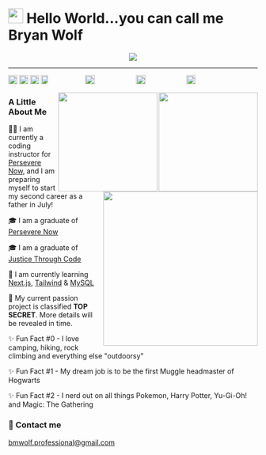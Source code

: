 # <img src="https://raw.githubusercontent.com/MartinHeinz/MartinHeinz/master/wave.gif" width="30px"> Hello World...you can call me Bryan Wolf

<div align='center'>
<a href='#'><img src='https://skillicons.dev/icons?i=html,,css,,sass,,tailwind,,bootstrap,,javascript,,regex,,jquery,,react,,redux,,next,,typescript,,nodejs,,express,,jest,,mongodb,,python,,django,,mysql,,wordpress,,vscode,,git,,github,,gitlab,,netlify,,postman,,vercel,,markdown,,raspberrypi,,pug,,docker,,deno,,figma,,graphql,,d3&perline=23&theme=light'/></a>
</div>
<hr/>

<a href='https://github.com/bmwolf102990?tab=followers'><img src='https://img.shields.io/github/followers/bmwolf102990?style=social&label=Followers' height='18'></a> <a href='https://github.com/bmwolf102990?tab=stars'><img src='https://img.shields.io/github/stars/bmwolf102990?style=social&label=Stars' height='18'></a> <a href='https://news.ycombinator.com'><img src='https://img.shields.io/hackernews/user-karma/bmwolf102990?style=social&label=Karma' height='18'></a> <img src='https://img.shields.io/badge/coding-nothing_rn-0078D4?style=flat&logo=visual%20studio&logoColor=white' height='18' width='17%'> <img src='https://img.shields.io/badge/listening_to-nothing_rn-F34E68?style=flat&logo=apple%20music&logoColor=white' height='18' width='19.5%'> <img src="https://img.shields.io/badge/listening_to-Dungeons_&_Dragonites-9933CC?style=flat&logo=apple%20podcasts&logoColor=white" height='18' width='19.5%'> <img src='https://api.visitorbadge.io/api/visitors?path=https%3A%2F%2Fgithub.com%2Fbmwolf102990&countColor=%2332cd32&style=flat' height='18'>

<a href='#'><img src='https://github-readme-stats-sigma-five.vercel.app/api?username=bmwolf102990&count_private=true&show_icons=true&theme=dark' height='200' align='right'></a>
<a href='#'><img src='https://github-readme-streak-stats.herokuapp.com/?user=bmwolf102990&theme=dark' height='200' align='right'></a>
<a href='#'><img src='https://github-readme-stats.vercel.app/api/top-langs/?username=bmwolf102990&layout=donut&theme=dark' height='311.7' align='right'></a>

### A Little About Me
🧑‍💻 I am currently a coding instructor for [Persevere Now](https://perseverenow.org), and I am preparing myself to start my second career as a father in July!

🎓 I am a graduate of [Persevere Now](https://perseverenow.org)

🎓 I am a graduate of [Justice Through Code](https://centerforjustice.columbia.edu/justicethroughcode)

🧠 I am currently learning [Next.js](https://nextjs.org), [Tailwind](https://tailwindcss.com) & [MySQL](https://www.mysql.com)

🚀 My current passion project is classified **TOP SECRET**. More details will be revealed in time.

✨ Fun Fact #0 - I love camping, hiking, rock climbing and everything else "outdoorsy"

✨ Fun Fact #1 - My dream job is to be the first Muggle headmaster of Hogwarts

✨ Fun Fact #2 - I nerd out on all things Pokemon, Harry Potter, Yu-Gi-Oh! and Magic: The Gathering
<br/>
### 📧 Contact me
[bmwolf.professional@gmail.com](mailto:bmwolf.professional@gmail.com)
